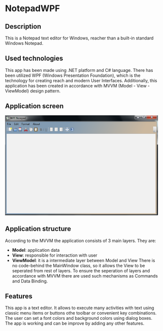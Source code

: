# NotepadWPF

## Description 
This is a Notepad text editor for Windows, reacher than a built-in standard Windows Notepad.


## Used technologies
This app has been made using .NET platform and C# language. There has been utilized WPF (Windows Presentation Foundation), which is the technology for creating reach and modern User Interfaces.
Additionally, this application has been created in accordance with MVVM (Model - View - ViewModel) design pattern.


## Application screen
<img src="NotepadWPF/Image/Notepad_Screen_1.png" />




## Application structure
According to the MVVM the application consists of 3 main layers. 
They are:
* **Model**: application data
* **View**: responsible for interaction with user
* **ViewModel**: it is a intermediate layer between Model and View 
There is no code-behind the MainWindow class, so it allows the View to be seperated from rest of layers. To ensure the seperation of layers and accordance with MVVM there are used such mechanisms as Commands and Data Binding.


## Features
This app is a text editor. It allows to execute many activities with text using classic menu items or buttons othe toolbar or convenient key combinations. The user can set a font colors and background colors using dialog boxes.
The app is working and can be improve by adding any other features.





